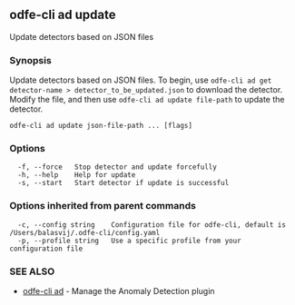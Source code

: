 ## odfe-cli ad update

Update detectors based on JSON files

### Synopsis

Update detectors based on JSON files.
To begin, use `odfe-cli ad get detector-name > detector_to_be_updated.json` to download the detector. Modify the file, and then use `odfe-cli ad update file-path` to update the detector.

```
odfe-cli ad update json-file-path ... [flags]
```

### Options

```
  -f, --force   Stop detector and update forcefully
  -h, --help    Help for update
  -s, --start   Start detector if update is successful
```

### Options inherited from parent commands

```
  -c, --config string    Configuration file for odfe-cli, default is /Users/balasvij/.odfe-cli/config.yaml
  -p, --profile string   Use a specific profile from your configuration file
```

### SEE ALSO

* [odfe-cli ad](odfe-cli_ad.md)	 - Manage the Anomaly Detection plugin

